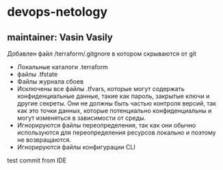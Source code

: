 # devops-netology
## maintainer: Vasin Vasily

Добавлен файл /terraform/.gitgnore в котором скрываются от git
- Локальные каталоги .terraform
- файлы .tfstate
- Файлы журнала сбоев
- Исключены все файлы .tfvars, которые могут содержать конфиденциальные данные, такие как пароль, закрытые ключи и другие секреты. Они не должны быть частью контроля версий, так как это точки данных, которые потенциально конфиденциальны и могут изменяться в зависимости от среды.
- Игнорируются файлы переопределения, так как они обычно используются для переопределения ресурсов локально и поэтому не возвращаются.
- Игнорируются файлы конфигурации CLI


test commit from IDE